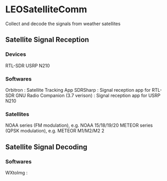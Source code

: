 # LEOSatelliteComm
Collect and decode the signals from weather satellites

## Satellite Signal Reception

### Devices 
RTL-SDR
USRP N210

### Softwares
Orbitron : Satellite Tracking App
SDRSharp : Signal reception app for RTL-SDR
GNU Radio Companion (3.7 verison) : Signal reception app for USRP N210

### Satellites
NOAA series (FM modulation), e.g. NOAA 15/18/19/20
METEOR series (QPSK modulation), e.g. METEOR M1/M2/M2 2


## Satellite Signal Decoding

### Softwares
WXtoImg : 
